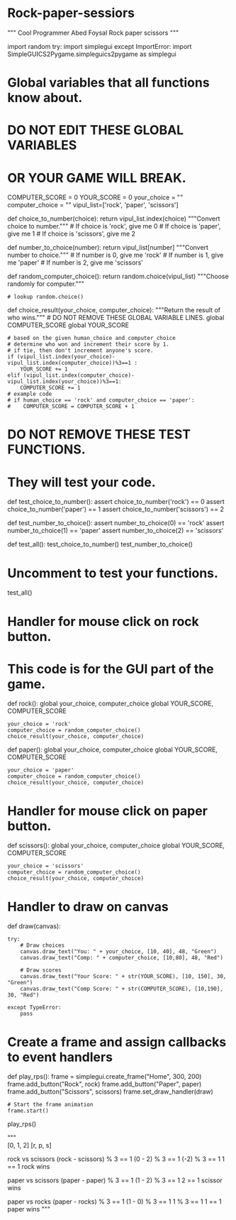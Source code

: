 # Rock-paper-sessiors

"""
Cool Programmer Abed Foysal
Rock paper scissors
"""

import random
try:
    import simplegui
except ImportError:
    import SimpleGUICS2Pygame.simpleguics2pygame as simplegui


# Global variables that all functions know about.
# DO NOT EDIT THESE GLOBAL VARIABLES
# OR YOUR GAME WILL BREAK.

COMPUTER_SCORE = 0
YOUR_SCORE = 0
your_choice = ""
computer_choice = ""
vipul_list=['rock', 'paper', 'scissors']

def choice_to_number(choice):
    return vipul_list.index(choice)
    """Convert choice to number."""
    # If choice is 'rock', give me 0
    # If choice is 'paper', give me 1
    # If choice is 'scissors', give me 2


def number_to_choice(number):
    return vipul_list[number]
    """Convert number to choice."""
    # If number is 0, give me 'rock'
    # If number is 1, give me 'paper'
    # If number is 2, give me 'scissors'


def random_computer_choice():
    return random.choice(vipul_list)
    """Choose randomly for computer."""

    # lookup random.choice()

def choice_result(your_choice, computer_choice):
    """Return the result of who wins."""
    # DO NOT REMOVE THESE GLOBAL VARIABLE LINES.
    global COMPUTER_SCORE
    global YOUR_SCORE

    # based on the given human_choice and computer_choice
    # determine who won and increment their score by 1.
    # if tie, then don't increment anyone's score.
    if (vipul_list.index(your_choice)-vipul_list.index(computer_choice))%3==1 :
        YOUR_SCORE += 1
    elif (vipul_list.index(computer_choice)-vipul_list.index(your_choice))%3==1:
        COMPUTER_SCORE += 1
    # example code
    # if human_choice == 'rock' and computer_choice == 'paper':
    #    COMPUTER_SCORE = COMPUTER_SCORE + 1


# DO NOT REMOVE THESE TEST FUNCTIONS.
# They will test your code.
def test_choice_to_number():
    assert choice_to_number('rock') == 0
    assert choice_to_number('paper') == 1
    assert choice_to_number('scissors') == 2

def test_number_to_choice():
    assert number_to_choice(0) == 'rock'
    assert number_to_choice(1) == 'paper'
    assert number_to_choice(2) == 'scissors'

def test_all():
    test_choice_to_number()
    test_number_to_choice()

# Uncomment to test your functions.
test_all()


# Handler for mouse click on rock button.
# This code is for the GUI part of the game.
def rock():
    global your_choice, computer_choice
    global YOUR_SCORE, COMPUTER_SCORE

    your_choice = 'rock'
    computer_choice = random_computer_choice()
    choice_result(your_choice, computer_choice)

def paper():
    global your_choice, computer_choice
    global YOUR_SCORE, COMPUTER_SCORE

    your_choice = 'paper'
    computer_choice = random_computer_choice()
    choice_result(your_choice, computer_choice)

# Handler for mouse click on paper button.
def scissors():
    global your_choice, computer_choice
    global YOUR_SCORE, COMPUTER_SCORE

    your_choice = 'scissors'
    computer_choice = random_computer_choice()
    choice_result(your_choice, computer_choice)

# Handler to draw on canvas
def draw(canvas):

    try:
        # Draw choices
        canvas.draw_text("You: " + your_choice, [10, 40], 48, "Green")
        canvas.draw_text("Comp: " + computer_choice, [10,80], 48, "Red")

        # Draw scores
        canvas.draw_text("Your Score: " + str(YOUR_SCORE), [10, 150], 30, "Green")
        canvas.draw_text("Comp Score: " + str(COMPUTER_SCORE), [10,190], 30, "Red")

    except TypeError:
        pass


# Create a frame and assign callbacks to event handlers
def play_rps():
    frame = simplegui.create_frame("Home", 300, 200)
    frame.add_button("Rock", rock)
    frame.add_button("Paper", paper)
    frame.add_button("Scissors", scissors)
    frame.set_draw_handler(draw)

    # Start the frame animation
    frame.start()

play_rps()

"""   
[0, 1, 2]
[r, p, s]

rock vs scissors
(rock - scissors) % 3 == 1
(0 - 2) % 3 == 1
(-2) % 3 == 1
1 == 1
rock wins

paper vs scissors
(paper - paper) % 3 == 1
(1 - 2) % 3 == 1
2 == 1
scissor wins

paper vs rocks
(paper - rocks) % 3 == 1
(1 - 0) % 3 == 1
1 % 3 == 1
1 == 1
paper wins
"""
